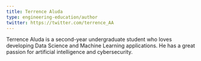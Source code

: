 ```yaml
---
title: Terrence Aluda
type: engineering-education/author
twitter: https://twitter.com/terrence_AA
---
```

Terrence Aluda is a second-year undergraduate student who loves developing Data Science and Machine Learning applications. He has a great passion for artificial intelligence and cybersecurity.